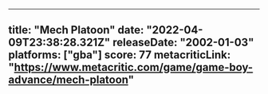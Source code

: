 
---
title: "Mech Platoon"
date: "2022-04-09T23:38:28.321Z"
releaseDate: "2002-01-03"
platforms: ["gba"]
score: 77
metacriticLink: "https://www.metacritic.com/game/game-boy-advance/mech-platoon"
---
